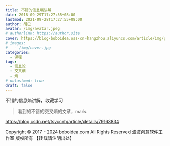 ```yaml
---
title: 不错的信息熵讲解
date: 2018-09-29T17:27:55+08:00
lastmod: 2021-09-28T17:27:55+08:00
author: 胡巴
avatar: /img/avatar.jpeg
# authorlink: https://author.site
cover: https://blog-boboidea.oss-cn-hangzhou.aliyuncs.com/article/img/posts/不错的信息熵讲解.jpg
# images:
#   - /img/cover.jpg
categories:
  - 课程
tags:
  - 信息论
  - 交叉熵
  - 熵
# nolastmod: true
draft: false
---
```


不错的信息熵讲解，收藏学习

<!--more-->

> 看到的不错的交叉熵的文章，mark.

https://blog.csdn.net/tsyccnh/article/details/79163834

<!--declare-declare-->

Copyright &copy; 2017 - 2024 boboidea.com All Rights Reserved 波波创意软件工作室 版权所有 【转载请注明出处】
